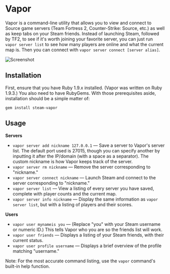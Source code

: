 # Vapor

Vapor is a command-line utility that allows you to view and connect to Source game servers (Team Fortress 2, Counter-Strike: Source, etc.) as well as keep tabs on your Steam friends. Instead of launching Steam, followed by TF2, to see if it's worth joining your favorite server, you can just run `vapor server list` to see how many players are online and what the current map is. Then you can connect with `vapor server connect [server alias]`.

![Screenshot](http://i.imgur.com/3nvdU8k.png)

## Installation

First, ensure that you have Ruby 1.9.x installed. (Vapor was written on Ruby 1.9.3.) You also need to have RubyGems. With those prerequisites aside, installation should be a simple matter of:

    gem install steam-vapor

## Usage

**Servers**

* `vapor server add nickname 127.0.0.1` — Save a server to Vapor's server list. The default port used is 27015, though you can specify another by inputting it after the IP/domain (with a space as a separator). The custom nickname is how Vapor keeps track of the server.
* `vapor server rm nickname` — Remove the server corresponding to "nickname."
* `vapor server connect nickname` — Launch Steam and connect to the server corresponding to "nickname."
* `vapor server list` — View a listing of every server you have saved, complete with player counts and the current map.
* `vapor server info nickname` — Display the same information as `vapor server list`, but with a listing of players and their scores.

**Users**

* `vapor user mynameis you` — (Replace "you" with your Steam username or numeric ID.) This tells Vapor who you are so the friends list will work.
* `vapor user friends` — Displays a listing of your Steam friends, with their current status.
* `vapor user profile username` — Displays a brief overview of the profile matching "username."

Note: For the most accurate command listing, use the `vapor` command's built-in help function.
